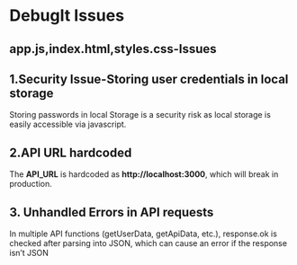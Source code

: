 # DebugIt Issues
## app.js,index.html,styles.css-Issues

## 1.Security Issue-Storing user credentials in local storage
Storing passwords in local Storage is a security risk as local storage is easily accessible via javascript.

## 2.API URL hardcoded
The **API_URL** is hardcoded as **http://localhost:3000**, which will break in production.

## 3. Unhandled Errors in API requests
In multiple API functions (getUserData, getApiData, etc.), response.ok is checked after parsing into JSON, which can cause an error if the response isn’t JSON
